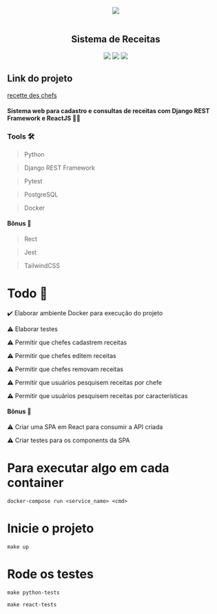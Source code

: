 <div align='center'>
    <img src='https://user-images.githubusercontent.com/55309160/112492060-b1d70380-8d5f-11eb-8f9e-9923de935d51.png'></img><br/><br/>
    <h2><b>Sistema de Receitas</b></h2>
    <img src='https://img.shields.io/badge/Python-3.9.2-blue'></img>
    <img src='https://img.shields.io/badge/Django_REST_Framework-red'></img>
    <img src='https://img.shields.io/badge/React-green'></img>  
</div>

## Link do projeto

[recette des chefs](algumlink.heroku.com)

#### Sistema web para cadastro e consultas de receitas com Django REST Framework e ReactJS 👨‍🍳

### Tools 🛠️

> Python

> Django REST Framework

> Pytest

> PostgreSQL

> Docker

#### Bônus 🎁

> Rect

> Jest

> TailwindCSS

# Todo 📝

:heavy_check_mark: Elaborar ambiente Docker para execução do projeto

:warning: Elaborar testes

:warning: Permitir que chefes cadastrem receitas

:warning: Permitir que chefes editem receitas

:warning: Permitir que chefes removam receitas

:warning: Permitir que usuários pesquisem receitas por chefe

:warning: Permitir que usuários pesquisem receitas por características

#### Bônus 🎁

:warning: Criar uma SPA em React para consumir a API criada

:warning: Criar testes para os components da SPA

# Para executar algo em cada container

    docker-compose run <service_name> <cmd>

# Inicie o projeto

    make up

# Rode os testes

    make python-tests

    make react-tests
